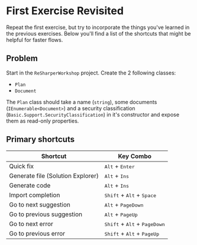 # First Exercise Revisited

Repeat the first exercise, but try to incorporate the things you've learned in the previous exercises. Below you'll find a list of the shortcuts that might be helpful for faster flows.

## Problem

Start in the `ReSharperWorkshop` project. Create the 2 following classes:

* `Plan`
* `Document`

The `Plan` class should take a name (`string`), some documents (`IEnumerable<Document>`) and a security classification (`Basic.Support.SecurityClassification`) in it's constructor and expose them as read-only properties.


## Primary shortcuts

Shortcut | Key Combo
--- | ---
Quick fix | <kbd>Alt</kbd> + <kbd>Enter</kbd>
Generate file (Solution Explorer) | <kbd>Alt</kbd> + <kbd>Ins</kbd>
Generate code | <kbd>Alt</kbd> + <kbd>Ins</kbd>
Import completion | <kbd>Shift</kbd> + <kbd>Alt</kbd> + <kbd>Space</kbd>
Go to next suggestion | <kbd>Alt</kbd> + <kbd>PageDown</kbd>
Go to previous suggestion | <kbd>Alt</kbd> + <kbd>PageUp</kbd>
Go to next error | <kbd>Shift</kbd> + <kbd>Alt</kbd> + <kbd>PageDown</kbd>
Go to previous error | <kbd>Shift</kbd> + <kbd>Alt</kbd> + <kbd>PageUp</kbd>